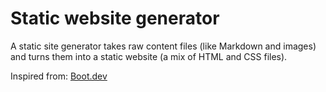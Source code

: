 # Static website generator

A static site generator takes raw content files (like Markdown and images) and turns them into a static website (a mix of HTML and CSS files).

Inspired from: [Boot.dev](https://www.boot.dev/)
